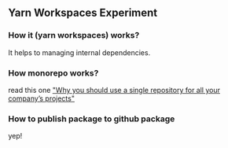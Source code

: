 ## Yarn Workspaces Experiment

### How it (yarn workspaces) works?

It helps to managing internal dependencies.

### How monorepo works?

read this one ["Why you should use a single repository for all your company’s projects"](https://www.drmaciver.com/2016/10/why-you-should-use-a-single-repository-for-all-your-companys-projects/) 

### How to publish package to github package

yep!